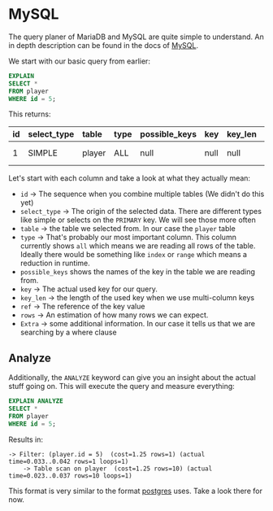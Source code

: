 # MySQL

The query planer of MariaDB and MySQL are quite simple to understand.
An in depth description can be found in the docs of [MySQL](https://dev.mysql.com/doc/refman/8.0/en/explain.html).

We start with our basic query from earlier:

```sql
EXPLAIN
SELECT *
FROM player
WHERE id = 5;
```

This returns:


| id  | select\_type | table  | type | possible\_keys | key  | key\_len | ref  | rows | Extra       |
|:----|:-------------|:-------|:-----|:---------------|:-----|:---------|:-----|:-----|:------------|
| 1   | SIMPLE       | player | ALL  | null           | null | null     | null | 10   | Using where |

Let's start with each column and take a look at what they actually mean:

- `id` -> The sequence when you combine multiple tables (We didn't do this yet)
- `select_type` -> The origin of the selected data. There are different types like simple or selects on the 
  `PRIMARY` key. We will see those more often
- `table` -> the table we selected from. In our case the `player` table
- `type` -> That's probably our most important column. This column currently shows `all` which means we are reading 
  all rows of the table. Ideally there would be something like `index` or `range` which means a reduction in runtime.
- `possible_keys` shows the names of the key in the table we are reading from.
- `key` ->  The actual used key for our query.
- `key_len` -> the length of the used key when we use multi-column keys
- `ref` -> The reference of the key value
- `rows` -> An estimation of how many rows we can expect.
- `Extra` -> some additional information. In our case it tells us that we are searching by a where clause 

## Analyze

Additionally, the `ANALYZE` keyword can give you an insight about the actual stuff going on.
This will execute the query and measure everything:

```sql
EXPLAIN ANALYZE
SELECT *
FROM player
WHERE id = 5;
```

Results in:

```
-> Filter: (player.id = 5)  (cost=1.25 rows=1) (actual time=0.033..0.042 rows=1 loops=1)
    -> Table scan on player  (cost=1.25 rows=10) (actual time=0.023..0.037 rows=10 loops=1)
```

This format is very similar to the format [postgres](../03/query_planer/postgres.md#analyze) uses.
Take a look there for now.
